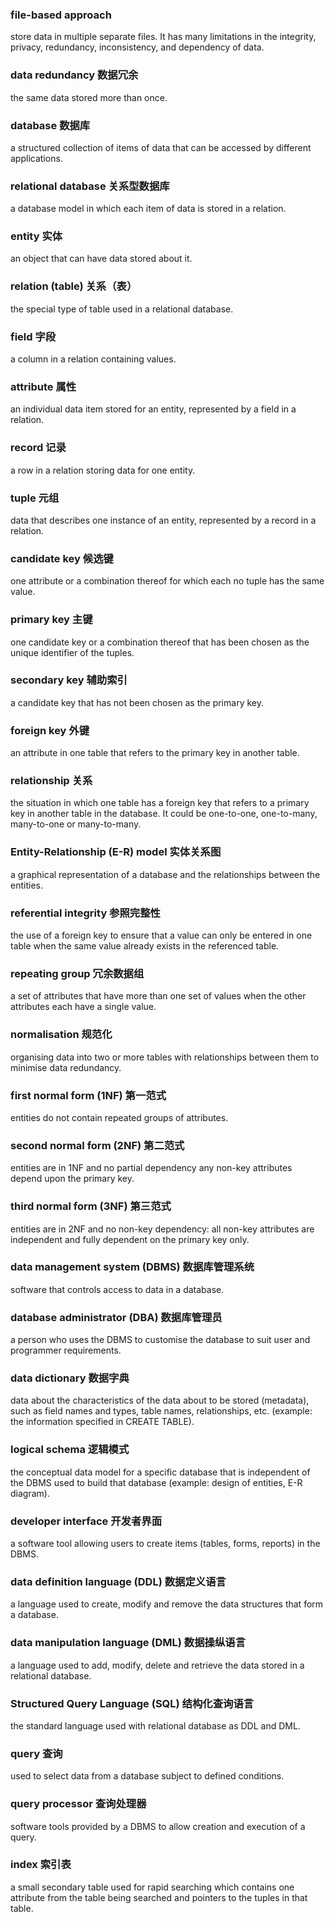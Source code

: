 ### file-based approach
store data in multiple separate files.  It has many limitations in the
integrity, privacy, redundancy, inconsistency, and dependency of data.

### data redundancy 数据冗余
the same data stored more than once.

### database 数据库
a structured collection of items of data that can be accessed by different
applications.

### relational database 关系型数据库
a database model in which each item of data is stored in a relation.

### entity 实体
an object that can have data stored about it.

### relation (table) 关系（表）
the special type of table used in a relational database.

### field 字段
a column in a relation containing values.

### attribute 属性
an individual data item stored for an entity, represented by a field in a
relation.

### record 记录
a row in a relation storing data for one entity.

### tuple 元组
data that describes one instance of an entity, represented by a record in a
relation.

### candidate key 候选键
one attribute or a combination thereof for which each no tuple has the same
value.

### primary key 主键
one candidate key or a combination thereof that has been chosen as the unique
identifier of the tuples.

### secondary key 辅助索引
a candidate key that has not been chosen as the primary key.

### foreign key 外键
an attribute in one table that refers to the primary key in another table.

### relationship 关系
the situation in which one table has a foreign key that refers to a primary
key in another table in the database.  It could be one-to-one, one-to-many,
many-to-one or many-to-many.

### Entity-Relationship (E-R) model 实体关系图
a graphical representation of a database and the relationships between the
entities.

### referential integrity 参照完整性
the use of a foreign key to ensure that a value can only be entered in one
table when the same value already exists in the referenced table.

### repeating group 冗余数据组
a set of attributes that have more than one set of values when the other
attributes each have a single value.

### normalisation 规范化
organising data into two or more tables with relationships between them to
minimise data redundancy.

### first normal form (1NF) 第一范式
entities do not contain repeated groups of attributes.

### second normal form (2NF) 第二范式
entities are in 1NF and no partial dependency
any non-key attributes depend upon the primary key.

### third normal form (3NF) 第三范式
entities are in 2NF and no non-key dependency: all non-key attributes are
independent and fully dependent on the primary key only.

### data management system (DBMS) 数据库管理系统
software that controls access to data in a database.

### database administrator (DBA) 数据库管理员
a person who uses the DBMS to customise the database to suit user and
programmer requirements.

### data dictionary 数据字典
data about the characteristics of the data about to be stored (metadata), such
as field names and types, table names, relationships, etc. (example: the 
information specified in CREATE TABLE).

### logical schema 逻辑模式
the conceptual data model for a specific database that is independent of the
DBMS used to build that database (example: design of entities, E-R diagram).

### developer interface 开发者界面
a software tool allowing users to create items (tables, forms, reports) in the
DBMS.

### data definition language (DDL) 数据定义语言
a language used to create, modify and remove the data structures that form a
database.

### data manipulation language (DML) 数据操纵语言
a language used to add, modify, delete and retrieve the data stored in a
relational database.

### Structured Query Language (SQL) 结构化查询语言
the standard language used with relational database as DDL and DML.

### query 查询
used to select data from a database subject to defined conditions.

### query processor 查询处理器
software tools provided by a DBMS to allow creation and execution of a query.

### index 索引表
a small secondary table used for rapid searching which contains one attribute
from the table being searched and pointers to the tuples in that table.
